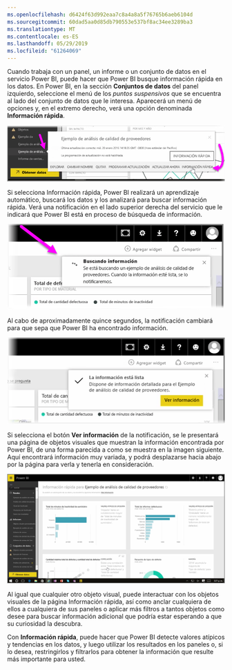 ```yaml
---
ms.openlocfilehash: d6424f63d992eaa7c8a4a8a5f76765b6aeb6104d
ms.sourcegitcommit: 60dad5aa0d85db790553e537bf8ac34ee3289ba3
ms.translationtype: MT
ms.contentlocale: es-ES
ms.lasthandoff: 05/29/2019
ms.locfileid: "61264069"
---
```

Cuando trabaja con un panel, un informe o un conjunto de datos en el servicio Power BI, puede hacer que Power BI busque información rápida en los datos. En Power BI, en la sección **Conjuntos de datos** del panel izquierdo, seleccione el menú de los *puntos suspensivos* que se encuentra al lado del conjunto de datos que le interesa. Aparecerá un menú de opciones y, en el extremo derecho, verá una opción denominada **Información rápida**.

![](media/4-1a-quick-insights/4-1a_1.png)

Si selecciona Información rápida, Power BI realizará un aprendizaje automático, buscará los datos y los analizará para buscar información rápida. Verá una notificación en el lado superior derecha del servicio que le indicará que Power BI está en proceso de búsqueda de información.

![](media/4-1a-quick-insights/4-1a_2.png)

Al cabo de aproximadamente quince segundos, la notificación cambiará para que sepa que Power BI ha encontrado información.

![](media/4-1a-quick-insights/4-1a_3.png)

Si selecciona el botón **Ver información** de la notificación, se le presentará una página de objetos visuales que muestran la información encontrada por Power BI, de una forma parecida a como se muestra en la imagen siguiente. Aquí encontrará información muy variada, y podrá desplazarse hacia abajo por la página para verla y tenerla en consideración.

![](media/4-1a-quick-insights/4-1a_4.png)

Al igual que cualquier otro objeto visual, puede interactuar con los objetos visuales de la página Información rápida, así como anclar cualquiera de ellos a cualquiera de sus paneles o aplicar más filtros a tantos objetos como desee para buscar información adicional que podría estar esperando a que su curiosidad la descubra.

Con **Información rápida**, puede hacer que Power BI detecte valores atípicos y tendencias en los datos, y luego utilizar los resultados en los paneles o, si lo desea, restringirlos y filtrarlos para obtener la información que resulte más importante para usted.

